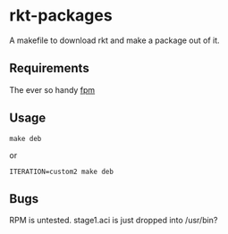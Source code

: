 rkt-packages
=============

A makefile to download rkt and make a package out of it.

## Requirements

The ever so handy [fpm](https://github.com/jordansissel/fpm)

## Usage

    make deb

or

    ITERATION=custom2 make deb

## Bugs

RPM is untested. stage1.aci is just dropped into /usr/bin?
